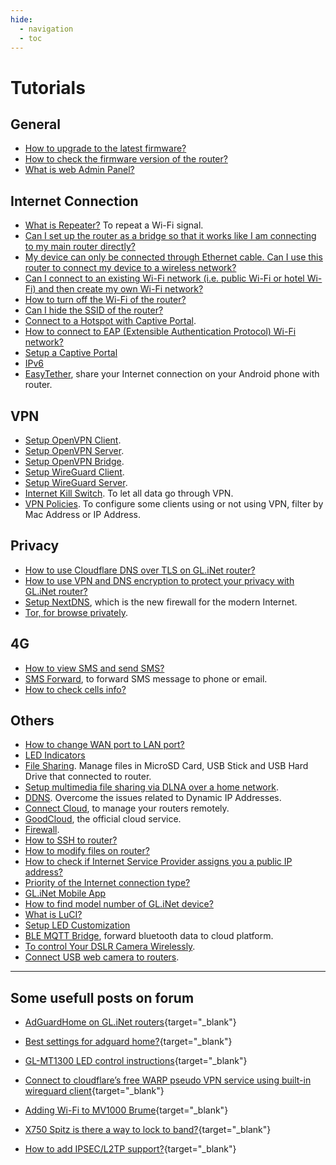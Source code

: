```yaml
---
hide:
  - navigation
  - toc
---
```


# Tutorials

## General

* [How to upgrade to the latest firmware?](firmware_upgrade)
* [How to check the firmware version of the router?](check_firmware_version)
* [What is web Admin Panel?](web_admin_panel)

## Internet Connection

* [What is Repeater?](repeater) To repeat a Wi-Fi signal.
* [Can I set up the router as a bridge so that it works like I am connecting to my main router directly?](setup_the_router_as_a_bridge)
* [My device can only be connected through Ethernet cable. Can I use this router to connect my device to a wireless network?](produce_a_wired_connection)
* [Can I connect to an existing Wi-Fi network (i.e. public Wi-Fi or hotel Wi-Fi) and then create my own Wi-Fi network?](connect_to_an_existing_wifi)
* [How to turn off the Wi-Fi of the router?](turn_off_wifi)
* [Can I hide the SSID of the router?](hide_ssid)
* [Connect to a Hotspot with Captive Portal](connect_to_a_hotspot_with_captive_portal).
* [How to connect to EAP (Extensible Authentication Protocol) Wi-Fi network?](eap)
* [Setup a Captive Portal](captive_portal)
* [IPv6](ipv6)
* [EasyTether](tether), share your Internet connection on your Android phone with router.

## VPN

* [Setup OpenVPN Client](openvpn_client).
* [Setup OpenVPN Server](openvpn_server).
* [Setup OpenVPN Bridge](openvpn_bridge).
* [Setup WireGuard Client](wireguard_client).
* [Setup WireGuard Server](wireguard_server).
* [Internet Kill Switch](internet_kill_switch). To let all data go through VPN.
* [VPN Policies](vpn_policies). To configure some clients using or not using VPN, filter by Mac Address or IP Address. 

## Privacy

* [How to use Cloudflare DNS over TLS on GL.iNet router?](how_to_use_cloudflare_dns_over_tls_on_glinet_router)
* [How to use VPN and DNS encryption to protect your privacy with GL.iNet router?](how_to_use_vpn_and_dns_encryption_to_protect_your_privacy_with_glinet_router)
* [Setup NextDNS](nextdns), which is the new firewall for the modern Internet.
* [Tor, for browse privately](tor).

## 4G

* [How to view SMS and send SMS?](sms)
* [SMS Forward](sms_forward), to forward SMS message to phone or email.
* [How to check cells info?](cells_info)

## Others

* [How to change WAN port to LAN port?](change_wan_to_lan)
* [LED Indicators](led)
* [File Sharing](file_sharing). Manage files in MicroSD Card, USB Stick and USB Hard Drive that connected to router.
* [Setup multimedia file sharing via DLNA over a home network](multimedia_file_sharing).
* [DDNS](ddns). Overcome the issues related to Dynamic IP Addresses.
* [Connect Cloud](cloud), to manage your routers remotely.
* [GoodCloud](cloud), the official cloud service.
* [Firewall](firewall).
* [How to SSH to router?](ssh)
* [How to modify files on router?](scp)
* [How to check if Internet Service Provider assigns you a public IP address?](how_to_check_if_isp_assigns_you_a_public_ip_address)
* [Priority of the Internet connection type?](internet_connection_priority)
* [GL.iNet Mobile App](mobile_app)
* [How to find model number of GL.iNet device?](how_to_find_model)
* [What is LuCI?](what_is_luci)
* [Setup LED Customization](led_customization)
* [BLE MQTT Bridge](ble2mqtt), forward bluetooth data to cloud platform.
* [To control Your DSLR Camera Wirelessly](qdslrdashboard).
* [Connect USB web camera to routers](camera).

---

## Some usefull posts on forum

* [AdGuardHome on GL.iNet routers](https://forum.gl-inet.com/t/adguardhome-on-gl-routers/10664){target="_blank"}

* [Best settings for adguard home?](https://forum.gl-inet.com/t/best-settings-for-adguard-home/11975){target="_blank"}

* [GL-MT1300 LED control instructions](https://forum.gl-inet.com/t/gl-mt1300-led-control-instructions/13338){target="_blank"}

* [Connect to cloudflare’s free WARP pseudo VPN service using built-in wireguard client](https://forum.gl-inet.com/t/guide-connect-to-cloudflares-free-warp-pseudo-vpn-service-using-built-in-wireguard-client/10508){target="_blank"}

* [Adding Wi-Fi to MV1000 Brume](https://forum.gl-inet.com/t/adding-wi-fi-to-mv1000-brume/9610){target="_blank"}

* [X750 Spitz is there a way to lock to band?](https://forum.gl-inet.com/t/x750-spitz-is-there-a-way-to-lock-to-band/5687){target="_blank"}

* [How to add IPSEC/L2TP support?](https://forum.gl-inet.com/t/how-to-add-ipsec-l2tp-support/1637){target="_blank"}
